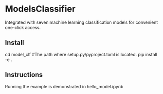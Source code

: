 # ModelsClassifier
Integrated with seven machine learning classification models for convenient one-click access.
## Install
cd model_clf #The path where setup.py/pyproject.toml is located.
pip install -e .
## Instructions
Running the example is demonstrated in hello_model.ipynb
